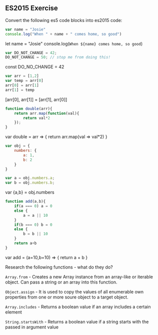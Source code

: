 ## ES2015 Exercise

Convert the following es5 code blocks into es2015 code:

```javascript
var name = "Josie"
console.log("When " + name + " comes home, so good")
```

let name = "Josie"
console.log(`When ${name} comes home, so good`)


```javascript
var DO_NOT_CHANGE = 42;
DO_NOT_CHANGE = 50; // stop me from doing this!
```

const DO_NO_CHANGE = 42

```javascript
var arr = [1,2]
var temp = arr[0]
arr[0] = arr[1]
arr[1] = temp
```

[arr[0], arr[1]] = [arr[1], arr[0]]

```javascript
function double(arr){
    return arr.map(function(val){
        return val*2
    });
}
```

var double = arr => {
    return arr.map(val => val*2)
}

```javascript
var obj = {
    numbers: {
        a: 1,
        b: 2
    } 
}

var a = obj.numbers.a;
var b = obj.numbers.b;
```

var {a,b} = obj.numbers

```javascript
function add(a,b){
    if(a === 0) a = 0
    else {
        a = a || 10    
    }
    if(b === 0) b = 0
    else {
        b = b || 10    
    }
    return a+b
}
```

var add = (a=10,b=10) => {
    return a + b
}



Research the following functions - what do they do?

`Array.from` - Creates a new Array instance from an array-like or iterable object. Can pass a string or an array into this function. 

`Object.assign` - It is used to copy the values of all enumerable own properties from one or more soure object to a target object. 

`Array.includes` - Returns a boolean value if an array includes a certain element

`String.startsWith` - Returns a boolean value if a string starts with the passed in argument value
